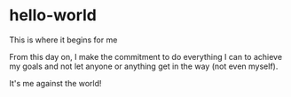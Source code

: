 # hello-world
This is where it begins for me

From this day on, I make the commitment to do everything I can to achieve my goals and not let anyone or anything get in the way (not even myself).

It's me against the world!
